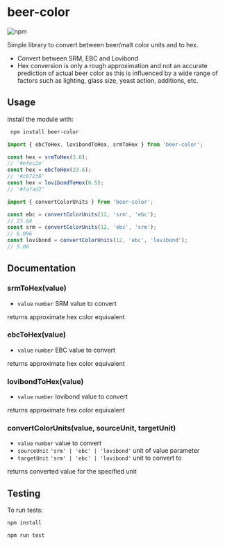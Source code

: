 # beer-color

![npm](https://img.shields.io/npm/v/beer-color?style=flat-square)

Simple library to convert between beer/malt color units and to hex.

* Convert between SRM, EBC and Lovibond
* Hex conversion is only a rough approximation and not an accurate prediction of actual beer color as this is influenced by a wide range of factors such as lighting, glass size, yeast action, additions, etc.

## Usage

Install the module with: 

```sh
 npm install beer-color
```

```javascript
import { ebcToHex, lovibondToHex, srmToHex } from 'beer-color';

const hex = srmToHex(3.6);
// '#efec2e'
const hex = ebcToHex(23.6);
// '#c07238'
const hex = lovibondToHex(0.5);
// '#fafad2'
```

```javascript
import { convertColorUnits } from 'beer-color';

const ebc = convertColorUnits(12, 'srm', 'ebc');
// 23.64
const srm = convertColorUnits(12, 'ebc', 'srm');
// 6.096
const lovibond = convertColorUnits(12, 'ebc', 'lovibond');
// 5.06
```

## Documentation

### srmToHex(value)
* `value` `number` SRM value to convert

returns approximate hex color equivalent

### ebcToHex(value)
* `value` `number` EBC value to convert

returns approximate hex color equivalent

### lovibondToHex(value)
* `value` `number` lovibond value to convert

returns approximate hex color equivalent

### convertColorUnits(value, sourceUnit, targetUnit)
* `value` `number` value to convert
* `sourceUnit` `'srm' | 'ebc' | 'lovibond'` unit of value parameter
* `targetUnit` `'srm' | 'ebc' | 'lovibond'` unit to convert to

returns converted value for the specified unit

## Testing
To run tests:

 ```sh 
 npm install

 npm run test
 ```

